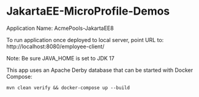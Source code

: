 # JakartaEE-MicroProfile-Demos

Application Name: AcmePools-JakartaEE8

To run application once deployed to local server, point URL to: http://localhost:8080/employee-client/

Note:  Be sure JAVA_HOME is set to JDK 17

This app uses an Apache Derby database that can be started with Docker Compose:

```
mvn clean verify && docker-compose up --build
```
